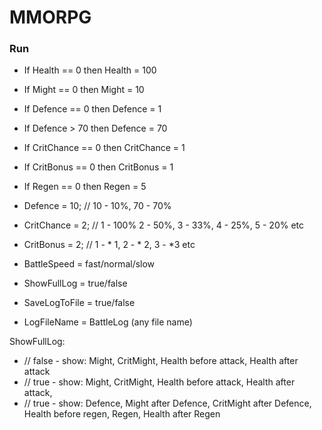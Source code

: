 # MMORPG
### Run
- If Health == 0 then Health = 100
- If Might == 0 then Might = 10
- If Defence == 0 then Defence = 1
- If Defence > 70 then Defence = 70
- If CritChance == 0 then CritChance = 1
- If CritBonus == 0 then CritBonus = 1
- If Regen == 0 then Regen = 5

- Defence = 10; // 10 - 10%, 70 - 70%
- CritChance = 2; // 1 - 100% 2 - 50%, 3 - 33%, 4 - 25%, 5 - 20% etc
- CritBonus = 2; // 1 - * 1, 2 - * 2, 3 - *3 etc

- BattleSpeed = fast/normal/slow
- ShowFullLog = true/false
- SaveLogToFile = true/false
- LogFileName = BattleLog (any file name)

ShowFullLog: 
- // false - show: Might, CritMight, Health before attack, Health after attack
- // true - show: Might, CritMight, Health before attack, Health after attack, 
- // true - show: Defence, Might after Defence, CritMight after Defence, Health before regen, Regen, Health after Regen
